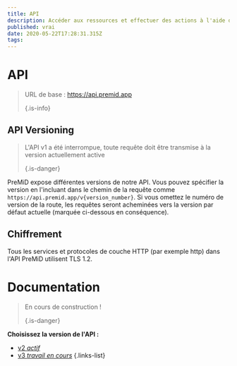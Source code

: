 ```yaml
---
title: API
description: Accéder aux ressources et effectuer des actions à l'aide de l'API PreMiD
published: vrai
date: 2020-05-22T17:28:31.315Z
tags:
---
```


# API

> URL de base : https://api.premid.app 
> 
> {.is-info}

## API Versioning
> L'API v1 a été interrompue, toute requête doit être transmise à la version actuellement active 
> 
> {.is-danger}

PreMiD expose différentes versions de notre API. Vous pouvez spécifier la version en l'incluant dans le chemin de la requête comme `https://api.premid.app/v{version_number}`. Si vous omettez le numéro de version de la route, les requêtes seront acheminées vers la version par défaut actuelle (marquée ci-dessous en conséquence).

## Chiffrement

Tous les services et protocoles de couche HTTP (par exemple http) dans l'API PreMiD utilisent TLS 1.2.

# Documentation
> En cours de construction ! 
> 
> {.is-danger}

**Choisissez la version de l'API :**
- [v2 *actif*](/dev/api/v2)
- [v3 *travail en cours*](/dev/api/v3)
{.links-list}